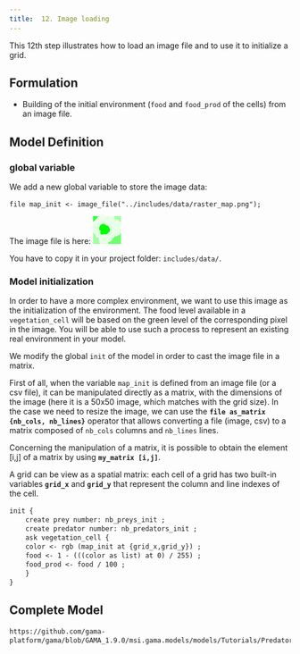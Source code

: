 ```yaml
---
title:  12. Image loading
---
```



This 12th step illustrates how to load an image file and to use it to initialize a grid.


## Formulation

* Building of the initial environment (`food` and `food_prod` of the cells) from an image file.


## Model Definition

### global variable

We add a new global variable to store the image data:
```
file map_init <- image_file("../includes/data/raster_map.png");
```

The image file is here: [![Image to initialize the Prey Predator tutorial model.](/resources/images/tutorials/predator_prey_raster_map.png)](/resources/images/tutorials/predator_prey_raster_map.png)

You have to copy it in your project folder: `includes/data/`.

### Model initialization

In order to have a more complex environment, we want to use this image as the initialization of the environment. The food level available in a `vegetation_cell` will be based on the green level of the corresponding pixel in the image. You will be able to use such a process to represent an existing real environment in your model.

We modify the global `init` of the model in order to cast the image file in a matrix. 

First of all, when the variable `map_init` is defined from an image file (or a csv file), it can be manipulated directly as a matrix, with the dimensions of the image (here it is a 50x50 image, which matches with the grid size). In the case we need to resize the image, we can use the **`file as_matrix  {nb_cols, nb_lines}`** operator that allows converting a file (image, csv) to a matrix composed of `nb_cols` columns and `nb_lines` lines.

Concerning the manipulation of a matrix, it is possible to obtain the element [i,j] of a matrix by using **`my_matrix [i,j]`**.

A grid can be view as a spatial matrix: each cell of a grid has two built-in variables **`grid_x`** and **`grid_y`** that represent the column and line indexes of the cell.

```
init {
    create prey number: nb_preys_init ;
    create predator number: nb_predators_init ;
    ask vegetation_cell {
	color <- rgb (map_init at {grid_x,grid_y}) ;
	food <- 1 - (((color as list) at 0) / 255) ;
	food_prod <- food / 100 ; 
    }
}
```

## Complete Model

```gaml reference
https://github.com/gama-platform/gama/blob/GAMA_1.9.0/msi.gama.models/models/Tutorials/Predator%20Prey/models/Model%2012.gaml
```